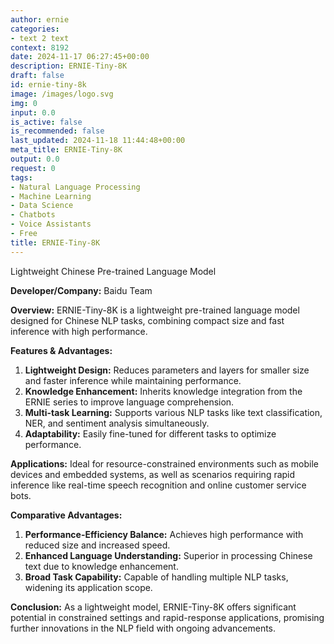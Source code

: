 ```yaml
---
author: ernie
categories:
- text 2 text
context: 8192
date: 2024-11-17 06:27:45+00:00
description: ERNIE-Tiny-8K
draft: false
id: ernie-tiny-8k
image: /images/logo.svg
img: 0
input: 0.0
is_active: false
is_recommended: false
last_updated: 2024-11-18 11:44:48+00:00
meta_title: ERNIE-Tiny-8K
output: 0.0
request: 0
tags:
- Natural Language Processing
- Machine Learning
- Data Science
- Chatbots
- Voice Assistants
- Free
title: ERNIE-Tiny-8K
---
```







Lightweight Chinese Pre-trained Language Model

**Developer/Company:** Baidu Team

**Overview:** ERNIE-Tiny-8K is a lightweight pre-trained language model designed for Chinese NLP tasks, combining compact size and fast inference with high performance.

**Features & Advantages:**
1. **Lightweight Design:** Reduces parameters and layers for smaller size and faster inference while maintaining performance.
2. **Knowledge Enhancement:** Inherits knowledge integration from the ERNIE series to improve language comprehension.
3. **Multi-task Learning:** Supports various NLP tasks like text classification, NER, and sentiment analysis simultaneously.
4. **Adaptability:** Easily fine-tuned for different tasks to optimize performance.

**Applications:** Ideal for resource-constrained environments such as mobile devices and embedded systems, as well as scenarios requiring rapid inference like real-time speech recognition and online customer service bots.

**Comparative Advantages:**
1. **Performance-Efficiency Balance:** Achieves high performance with reduced size and increased speed.
2. **Enhanced Language Understanding:** Superior in processing Chinese text due to knowledge enhancement.
3. **Broad Task Capability:** Capable of handling multiple NLP tasks, widening its application scope.

**Conclusion:** As a lightweight model, ERNIE-Tiny-8K offers significant potential in constrained settings and rapid-response applications, promising further innovations in the NLP field with ongoing advancements.

